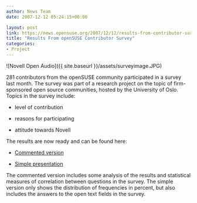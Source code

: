 ```yaml
---
author: News Team
date: 2007-12-12 05:24:15+00:00

layout: post
link: https://news.opensuse.org/2007/12/12/results-from-contributor-survey/
title: "Results From openSUSE Contributor Survey"
categories:
- Project
---
```



![Novell Open Audio]({{ site.baseurl }}/assets/surveyimage.JPG)

281 contributors from the openSUSE community participated in a survey last month. The survey was part of a research project on the topic of firm-sponsored open source communities, hosted by the University of Oslo. Topics in the survey include:





  * level of contribution


  * reasons for participating


  * attitude towards Novell



The results are now ready and can be found here:



  * [Commented version](http://folk.uio.no/janfst/ny/contributer_survey_commented_results_2.pdf)


  * [Simple presentation](http://folk.uio.no/janfst/ny/contributor_survey_raw_data.pdf)



The commented version includes some analysis of the results and statistical measures of correlation between questions in the survey. The simple version only shows the distribution of frequencies in percent, but also includes the answers to the open text fields in the survey.
